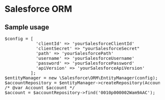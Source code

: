 # Salesforce ORM

## Sample usage
<pre>
$config = [
            'clientId' => 'yourSalesforceClientId'
            'clientSecret' => "yourSalesforceSecret"
            'path' => 'yourSalesforcePath'
            'username' => 'yourSalesforceUsername'
            'password' => 'yourSalesforcePassword'
            'apiVersion' => 'yourSalesforceApiVersion'
          ];
$entityManager = new \Salesforce\ORM\EntityManager(config);
$accountRepository = $entityManager->createRepository(Account::class);
/* @var Account $account */
$account = $accountRepository->find('0010p000002Wam9AAC');
</pre>
